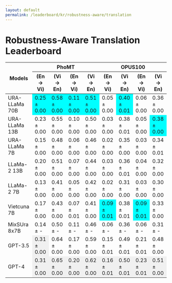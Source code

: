 ```yaml
---
layout: default
permalink: /leaderboard/kr/robustness-aware/translation
---
```

# Robustness-Aware Translation Leaderboard

<table class="table table-bordered table-sm w-100 dtHorizontalTable" cellspacing="0">
    <thead>
        <tr>
            <th rowspan="2" class="text-center align-middle"><b>Models</b></th>
            <th colspan="4" class="text-center"><b>PhoMT</b></th>
            <th colspan="4" class="text-center"><b>OPUS100</b></th>
        </tr>
        <tr>
            <th class="text-center"><b>(En → Vi)</b></th>
            <th class="text-center"><b>(Vi → En)</b></th>
            <th class="text-center"><b>(En → Vi)</b></th>
            <th class="text-center"><b>(Vi → En)</b></th>
            <th class="text-center"><b>(En → Vi)</b></th>
            <th class="text-center"><b>(Vi → En)</b></th>
            <th class="text-center"><b>(En → Vi)</b></th>
            <th class="text-center"><b>(Vi → En)</b></th>
        </tr>
    </thead>
    <tbody>
        <tr>
            <td class="text-center">URA-LLaMa 70B</td>
            <td class="text-center" style="background-color: cyan;">0.25 ± 0.00</td>
            <td class="text-center" style="background-color: cyan;">0.58 ± 0.00</td>
            <td class="text-center" style="background-color: cyan;">0.11 ± 0.00</td>
            <td class="text-center" style="background-color: cyan;">0.51 ± 0.00</td>
            <td class="text-center">0.05 ± 0.00</td>
            <td class="text-center" style="background-color: cyan;">0.40 ± 0.01</td>
            <td class="text-center">0.06 ± 0.00</td>
            <td class="text-center">0.36 ± 0.00</td>
        </tr>
        <tr>
            <td class="text-center">URA-LLaMa 13B</td>
            <td class="text-center">0.23 ± 0.00</td>
            <td class="text-center">0.55 ± 0.00</td>
            <td class="text-center">0.10 ± 0.00</td>
            <td class="text-center">0.50 ± 0.00</td>
            <td class="text-center">0.03 ± 0.00</td>
            <td class="text-center">0.38 ± 0.01</td>
            <td class="text-center">0.05 ± 0.00</td>
            <td class="text-center" style="background-color: cyan;">0.38 ± 0.00</td>
        </tr>
        <tr>
            <td class="text-center">URA-LLaMa 7B</td>
            <td class="text-center">0.15 ± 0.00</td>
            <td class="text-center">0.48 ± 0.00</td>
            <td class="text-center">0.06 ± 0.00</td>
            <td class="text-center">0.46 ± 0.00</td>
            <td class="text-center">0.02 ± 0.00</td>
            <td class="text-center">0.35 ± 0.00</td>
            <td class="text-center">0.03 ± 0.00</td>
            <td class="text-center">0.34 ± 0.01</td>
        </tr>
        <tr>
            <td class="text-center">LLaMa-2 13B</td>
            <td class="text-center">0.20 ± 0.00</td>
            <td class="text-center">0.51 ± 0.00</td>
            <td class="text-center">0.07 ± 0.00</td>
            <td class="text-center">0.44 ± 0.00</td>
            <td class="text-center">0.03 ± 0.00</td>
            <td class="text-center">0.36 ± 0.01</td>
            <td class="text-center">0.04 ± 0.00</td>
            <td class="text-center">0.32 ± 0.00</td>
        </tr>
        <tr>
            <td class="text-center">LLaMa-2 7B</td>
            <td class="text-center">0.13 ± 0.00</td>
            <td class="text-center">0.41 ± 0.00</td>
            <td class="text-center">0.05 ± 0.00</td>
            <td class="text-center">0.42 ± 0.00</td>
            <td class="text-center">0.02 ± 0.00</td>
            <td class="text-center">0.31 ± 0.00</td>
            <td class="text-center">0.03 ± 0.00</td>
            <td class="text-center">0.30 ± 0.00</td>
        </tr>
        <tr>
            <td class="text-center">Vietcuna 7B</td>
            <td class="text-center">0.17 ± 0.00</td>
            <td class="text-center">0.43 ± 0.00</td>
            <td class="text-center">0.07 ± 0.01</td>
            <td class="text-center">0.41 ± 0.00</td>
            <td class="text-center" style="background-color: cyan;">0.09 ± 0.01</td>
            <td class="text-center">0.38 ± 0.01</td>
            <td class="text-center" style="background-color: cyan;">0.09 ± 0.01</td>
            <td class="text-center">0.33 ± 0.00</td>
        </tr>
        <tr>
            <td class="text-center">MixSUra 8x7B</td>
            <td class="text-center">0.14 ± -</td>
            <td class="text-center">0.50 ± -</td>
            <td class="text-center">0.11 ± -</td>
            <td class="text-center">0.46 ± -</td>
            <td class="text-center">0.06 ± -</td>
            <td class="text-center">0.36 ± -</td>
            <td class="text-center">0.06 ± -</td>
            <td class="text-center">0.31 ± -</td>
        </tr>
        <tr>
            <td class="text-center">GPT-3.5</td>
            <td class="text-center" style="background-color: #f0f0f0;">0.31 ± 0.00</td>
            <td class="text-center">0.64 ± 0.00</td>
            <td class="text-center">0.17 ± 0.00</td>
            <td class="text-center">0.59 ± 0.00</td>
            <td class="text-center">0.15 ± 0.01</td>
            <td class="text-center">0.49 ± 0.01</td>
            <td class="text-center">0.21 ± 0.01</td>
            <td class="text-center">0.48 ± 0.00</td>
        </tr>
        <tr>
            <td class="text-center">GPT-4</td>
            <td class="text-center" style="background-color: #f0f0f0;">0.31 ± 0.00</td>
            <td class="text-center" style="background-color: #f0f0f0;">0.65 ± 0.00</td>
            <td class="text-center" style="background-color: #f0f0f0;">0.20 ± 0.00</td>
            <td class="text-center" style="background-color: #f0f0f0;">0.62 ± 0.00</td>
            <td class="text-center" style="background-color: #f0f0f0;">0.16 ± 0.01</td>
            <td class="text-center" style="background-color: #f0f0f0;">0.50 ± 0.01</td>
            <td class="text-center" style="background-color: #f0f0f0;">0.23 ± 0.01</td>
            <td class="text-center" style="background-color: #f0f0f0;">0.51 ± 0.00</td>
        </tr>
    </tbody>
</table>

